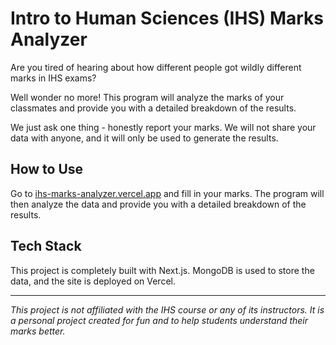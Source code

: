 # Intro to Human Sciences (IHS) Marks Analyzer

Are you tired of hearing about how different people got wildly different marks in IHS exams?

Well wonder no more! This program will analyze the marks of your classmates and provide you with a detailed breakdown of the results.

We just ask one thing - honestly report your marks. We will not share your data with anyone, and it will only be used to generate the results.

## How to Use

Go to [ihs-marks-analyzer.vercel.app](ihs-marks-analyzer.vercel.app) and fill in your marks. The program will then analyze the data and provide you with a detailed breakdown of the results.

## Tech Stack

This project is completely built with Next.js.
MongoDB is used to store the data, and the site is deployed on Vercel.

---

_This project is not affiliated with the IHS course or any of its instructors. It is a personal project created for fun and to help students understand their marks better._